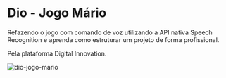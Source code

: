 # Dio - Jogo Mário


Refazendo o jogo com comando de voz utilizando a API nativa Speech Recognition e aprenda como estruturar um projeto de forma profissional.

Pela plataforma Digital Innovation.

![dio-jogo-mario](https://user-images.githubusercontent.com/73667019/151231678-29317601-5142-49aa-a0ae-9503c02d661d.png)
